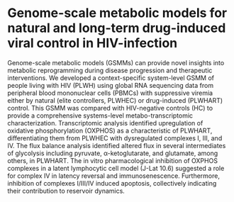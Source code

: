 # Genome-scale metabolic models for natural and long-term drug-induced viral control in HIV-infection
Genome-scale metabolic models (GSMMs) can provide novel insights into metabolic reprogramming during disease progression and therapeutic interventions. We developed a context-specific system-level GSMM of people living with HIV (PLWH) using global RNA sequencing data from peripheral blood mononuclear cells (PBMCs) with suppressive viremia either by natural (elite controllers, PLWHEC) or drug-induced (PLWHART) control. This GSMM was compared with HIV-negative controls (HC) to provide a comprehensive systems-level metabo-transcriptomic characterization. Transcriptomic analysis identified upregulation of oxidative phosphorylation (OXPHOS) as a characteristic of PLWHART, differentiating them from PLWHEC with dysregulated complexes I, III, and IV. The flux balance analysis identified altered flux in several intermediates of glycolysis including pyruvate, α-ketoglutarate, and glutamate, among others, in PLWHART. The in vitro pharmacological inhibition of OXPHOS complexes in a latent lymphocytic cell model (J-Lat 10.6) suggested a role for complex IV in latency reversal and immunosenescence. Furthermore, inhibition of complexes I/III/IV induced apoptosis, collectively indicating their contribution to reservoir dynamics.
